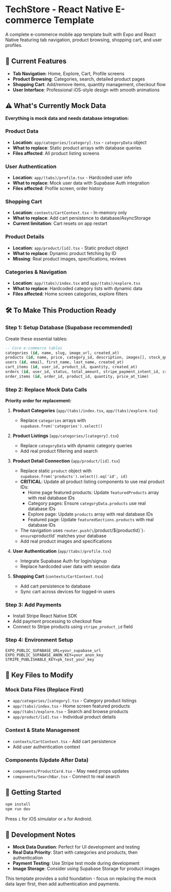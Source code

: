 # TechStore - React Native E-commerce Template

A complete e-commerce mobile app template built with Expo and React Native featuring tab navigation, product browsing, shopping cart, and user profiles.

## 🚀 Current Features

- **Tab Navigation**: Home, Explore, Cart, Profile screens
- **Product Browsing**: Categories, search, detailed product pages
- **Shopping Cart**: Add/remove items, quantity management, checkout flow
- **User Interface**: Professional iOS-style design with smooth animations

## ⚠️ What's Currently Mock Data

**Everything is mock data and needs database integration:**

### Product Data
- **Location**: `app/categories/[category].tsx` - `categoryData` object
- **What to replace**: Static product arrays with database queries
- **Files affected**: All product listing screens

### User Authentication
- **Location**: `app/(tabs)/profile.tsx` - Hardcoded user info
- **What to replace**: Mock user data with Supabase Auth integration
- **Files affected**: Profile screen, order history

### Shopping Cart
- **Location**: `contexts/CartContext.tsx` - In-memory only
- **What to replace**: Add cart persistence to database/AsyncStorage
- **Current limitation**: Cart resets on app restart

### Product Details
- **Location**: `app/product/[id].tsx` - Static product object
- **What to replace**: Dynamic product fetching by ID
- **Missing**: Real product images, specifications, reviews

### Categories & Navigation
- **Location**: `app/(tabs)/index.tsx` and `app/(tabs)/explore.tsx`
- **What to replace**: Hardcoded category lists with dynamic data
- **Files affected**: Home screen categories, explore filters

## 🛠 To Make This Production Ready

### Step 1: Setup Database (Supabase recommended)

Create these essential tables:

```sql
-- Core e-commerce tables
categories (id, name, slug, image_url, created_at)
products (id, name, price, category_id, description, images[], stock_quantity, stripe_product_id, created_at)
users (id, email, first_name, last_name, created_at)
cart_items (id, user_id, product_id, quantity, created_at)
orders (id, user_id, status, total_amount, stripe_payment_intent_id, created_at)
order_items (id, order_id, product_id, quantity, price_at_time)
```

### Step 2: Replace Mock Data Calls

**Priority order for replacement:**

1. **Product Categories** (`app/(tabs)/index.tsx`, `app/(tabs)/explore.tsx`)
   - Replace `categories` arrays with `supabase.from('categories').select()`

2. **Product Listings** (`app/categories/[category].tsx`)
   - Replace `categoryData` with dynamic category queries
   - Add real product filtering and search

3. **Product Detail Connection** (`app/product/[id].tsx`)
   - Replace static `product` object with `supabase.from('products').select().eq('id', id)`
   - **CRITICAL**: Update all product listing components to use real product IDs:
     - Home page featured products: Update `featuredProducts` array with real database IDs
     - Category pages: Ensure `categoryData.products` use real database IDs  
     - Explore page: Update `products` array with real database IDs
     - Featured page: Update `featuredSections.products` with real database IDs
   - The navigation uses `router.push(\`/product/\${productId}\`)` - ensure `productId` matches your database
   - Add real product images and specifications

4. **User Authentication** (`app/(tabs)/profile.tsx`)
   - Integrate Supabase Auth for login/signup
   - Replace hardcoded user data with session data

5. **Shopping Cart** (`contexts/CartContext.tsx`)
   - Add cart persistence to database
   - Sync cart across devices for logged-in users

### Step 3: Add Payments

- Install Stripe React Native SDK
- Add payment processing to checkout flow
- Connect to Stripe products using `stripe_product_id` field

### Step 4: Environment Setup

```env
EXPO_PUBLIC_SUPABASE_URL=your_supabase_url
EXPO_PUBLIC_SUPABASE_ANON_KEY=your_anon_key
STRIPE_PUBLISHABLE_KEY=pk_test_your_key
```

## 📁 Key Files to Modify

### Mock Data Files (Replace First)
- `app/categories/[category].tsx` - Category product listings
- `app/(tabs)/index.tsx` - Home screen featured products
- `app/(tabs)/explore.tsx` - Search and browse products
- `app/product/[id].tsx` - Individual product details

### Context & State Management
- `contexts/CartContext.tsx` - Add cart persistence
- Add user authentication context

### Components (Update After Data)
- `components/ProductCard.tsx` - May need props updates
- `components/SearchBar.tsx` - Connect to real search

## 🚀 Getting Started

```bash
npm install
npm run dev
```

Press `i` for iOS simulator or `a` for Android.

## 📝 Development Notes

- **Mock Data Duration**: Perfect for UI development and testing
- **Real Data Priority**: Start with categories and products, then authentication
- **Payment Testing**: Use Stripe test mode during development
- **Image Storage**: Consider using Supabase Storage for product images

This template provides a solid foundation - focus on replacing the mock data layer first, then add authentication and payments.
</parameter>